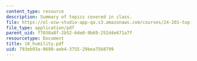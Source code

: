```yaml
---
content_type: resource
description: Summary of topics covered in class.
file: https://ol-ocw-studio-app-qa.s3.amazonaws.com/courses/24-201-topics-in-the-history-of-philosophy-kant-fall-2005/793eb93a0690aeb4375529bea7568799_18_humility.pdf
file_type: application/pdf
parent_uid: f7038a8f-2b52-6de0-9b69-252d4e671a7f
resourcetype: Document
title: 18_humility.pdf
uid: 793eb93a-0690-aeb4-3755-29bea7568799
---
```

